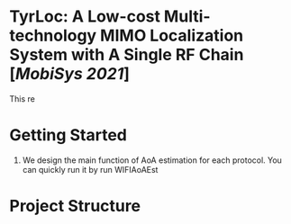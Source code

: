 # TyrLoc: A Low-cost Multi-technology MIMO Localization System with A Single RF Chain [*MobiSys 2021*]  
This re

# Getting Started
1. We design the main function of AoA estimation for each protocol. You can quickly run it by run WIFIAoAEst

# Project Structure

